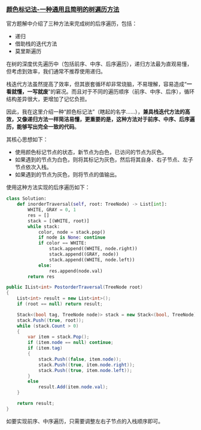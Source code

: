### [颜色标记法-一种通用且简明的树遍历方法](https://leetcode.cn/problems/binary-tree-inorder-traversal/solutions/25220/yan-se-biao-ji-fa-yi-chong-tong-yong-qie-jian-ming/)

官方题解中介绍了三种方法来完成树的后序遍历，包括：

- 递归
- 借助栈的迭代方法
- 莫里斯遍历

在树的深度优先遍历中（包括前序、中序、后序遍历），递归方法最为直观易懂，但考虑到效率，我们通常不推荐使用递归。

栈迭代方法虽然提高了效率，但其嵌套循环却非常烧脑，不易理解，容易造成“**一看就懂，一写就废**”的窘况。而且对于不同的遍历顺序（前序、中序、后序），循环结构差异很大，更增加了记忆负担。

因此，我在这里介绍一种“颜色标记法”（瞎起的名字……），**兼具栈迭代方法的高效，又像递归方法一样简洁易懂，更重要的是，这种方法对于前序、中序、后序遍历，能够写出完全一致的代码**。

其核心思想如下：

- 使用颜色标记节点的状态，新节点为白色，已访问的节点为灰色。
- 如果遇到的节点为白色，则将其标记为灰色，然后将其自身、右子节点、左子节点依次入栈。
- 如果遇到的节点为灰色，则将节点的值输出。

使用这种方法实现的后序遍历如下：

```python
class Solution:
    def inorderTraversal(self, root: TreeNode) -> List[int]:
        WHITE, GRAY = 0, 1
        res = []
        stack = [(WHITE, root)]
        while stack:
            color, node = stack.pop()
            if node is None: continue
            if color == WHITE:
                stack.append((WHITE, node.right))
                stack.append((GRAY, node))
                stack.append((WHITE, node.left))
            else:
                res.append(node.val)
        return res
```

```csharp
public IList<int> PostorderTraversal(TreeNode root)
{
    List<int> result = new List<int>();
    if (root == null) return result;

    Stack<(bool tag, TreeNode node)> stack = new Stack<(bool, TreeNode)>();  // true:白色, false:灰色
    stack.Push((true, root));
    while (stack.Count > 0)
    {
        var item = stack.Pop();
        if (item.node == null) continue;
        if (item.tag)
        {
            stack.Push((false, item.node));
            stack.Push((true, item.node.right));
            stack.Push((true, item.node.left));
        }
        else
            result.Add(item.node.val);
    }

    return result;
}
```

如要实现前序、中序遍历，只需要调整左右子节点的入栈顺序即可。
